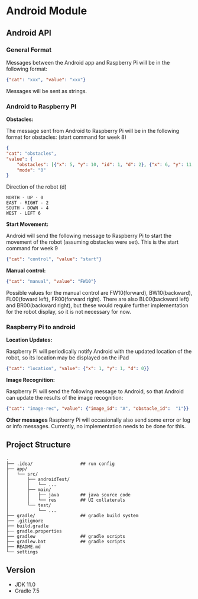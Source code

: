 # Android Module

## Android API

### General Format
Messages between the Android app and Raspberry Pi will be in the following format:

```json
{"cat": "xxx", "value": "xxx"}
```
Messages will be sent as strings.

### Android to Raspberry PI

**Obstacles:**

The message sent from Android to Raspberry Pi will be in the following format for obstacles: (start command for week 8)
```json
{
"cat": "obstacles",
"value": {
    "obstacles": [{"x": 5, "y": 10, "id": 1, "d": 2}, {"x": 6, "y": 11, "id": 2, "d": 4}],
    "mode": "0"
}
```
Direction of the robot (d)

    NORTH - UP - 0
    EAST - RIGHT - 2
    SOUTH - DOWN - 4
    WEST - LEFT 6


**Start Movement:**

Android will send the following message to Raspberry Pi to start the movement of the robot (assuming obstacles were set). This is the start command for week 9
```json
{"cat": "control", "value": "start"}
```

**Manual control:**
```json
{"cat": "manual", "value": "FW10"}
```
Possible values for the manual control are FW10(forward), BW10(backward), FL00(foward left), FR00(forward right). There are also BL00(backward left) and BR00(backward right), but these would require further implementation for the robot display, so it is not necessary for now.

### Raspberry Pi to android
**Location Updates:**

Raspberry Pi will periodically notify Android with the updated location of the robot, so its location may be displayed on the iPad
```json
{"cat": "location", "value": {"x": 1, "y": 1, "d": 0}}
```

**Image Recognition:**

Raspberry Pi will send the following message to Android, so that Android can update the results of the image recognition:
```json
{"cat": "image-rec", "value": {"image_id": "A", "obstacle_id":  "1"}}
```
**Other messages**
Raspberry Pi will occasionally also send some error or log or info messages. Currently, no implementation needs to be done for this.

## Project Structure
```
.
├── .idea/                  ## run config
├── app/
│   └── src/
│       ├── androidTest/
│       │   └── ... 
│       ├── main/
│       │   ├── java        ## java source code
│       │   └── res         ## UI collaterals
│       └── test/
│           └── ...
├── gradle/                 ## gradle build system
├── .gitignore
├── build.gradle               
├── gradle.properties     
├── gradlew                 ## gradle scripts
├── gradlew.bat             ## gradle scripts
├── README.md
└── settings
```
## Version
* JDK 11.0
* Gradle 7.5
